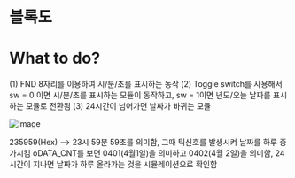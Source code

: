 # 블록도

# What to do?
(1) FND 8자리를 이용하여 시/분/초를 표시하는 동작
(2) Toggle switch를 사용해서 sw = 0 이면 시/분/초를 표시하는 모듈이 동작하고, sw = 1이면 년도/오늘 날짜를 표시하는 모듈로 전환됨
(3) 24시간이 넘어가면 날짜가 바뀌는 모듈

![image](https://github.com/user-attachments/assets/d7f200f5-aa2f-49b9-bd75-ad8d5be93cdc)


235959(Hex) --> 23시 59분 59초를 의미함, 그때 틱신호를 발생시켜 날짜를 하루 증가시킴
oDATA_CNT를 보면 0401(4월1일)을 의미하고 0402(4월 2일)을 의미함, 24시간이 지나면 날짜가 하루 올라가는 것을 시뮬레이션으로 확인함
